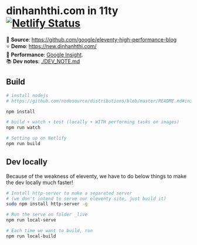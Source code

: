 # dinhanhthi.com in 11ty [![Netlify Status](https://api.netlify.com/api/v1/badges/19c8cf98-727e-4c9f-85cc-f8ea98133896/deploy-status)](https://app.netlify.com/sites/nostalgic-williams-c413ff/deploys)

📌 __Source__: https://github.com/google/eleventy-high-performance-blog <br />
⭐ __Demo__: https://new.dinhanhthi.com/ <br />
🚀 __Performance__: [Google Insight](https://developers.google.com/speed/pagespeed/insights/?url=https%3A%2F%2Fnew.dinhanhthi.com). <br />
📚 __Dev notes__: [./DEV_NOTE.md](./DEV_NOTE.md)


## Build

``` bash
# install nodejs
# https://github.com/nodesource/distributions/blob/master/README.md#installation-instructions

npm install

# build + watch + test (locally + WITH performing tasks on images)
npm run watch

# Setting up on Netlify
npm run build
```

## Dev locally

Because of the weakness of eleventy, we have to do below things to make the dev locally much faster!

``` bash
# Install http-server to make a separated server
# (we don't intend to serve our eleventy site, just build it)
sudo npm install http-server -g

# Run the serve on folder _live
npm run local-serve

# Each time we want to build, run
npm run local-build
```